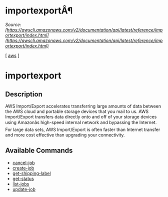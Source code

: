# importexportÂ¶

*Source: [https://awscli.amazonaws.com/v2/documentation/api/latest/reference/importexport/index.html](https://awscli.amazonaws.com/v2/documentation/api/latest/reference/importexport/index.html)*

[ [aws](https://awscli.amazonaws.com/v2/documentation/api/latest/reference/index.html#cli-aws) ]

# importexport

## Description

AWS Import/Export accelerates transferring large amounts of data between the AWS cloud and portable storage devices that you mail to us. AWS Import/Export transfers data directly onto and off of your storage devices using Amazonâs high-speed internal network and bypassing the Internet. For large data sets, AWS Import/Export is often faster than Internet transfer and more cost effective than upgrading your connectivity.

## Available Commands

- [cancel-job](https://awscli.amazonaws.com/v2/documentation/api/latest/reference/importexport/cancel-job.html)
- [create-job](https://awscli.amazonaws.com/v2/documentation/api/latest/reference/importexport/create-job.html)
- [get-shipping-label](https://awscli.amazonaws.com/v2/documentation/api/latest/reference/importexport/get-shipping-label.html)
- [get-status](https://awscli.amazonaws.com/v2/documentation/api/latest/reference/importexport/get-status.html)
- [list-jobs](https://awscli.amazonaws.com/v2/documentation/api/latest/reference/importexport/list-jobs.html)
- [update-job](https://awscli.amazonaws.com/v2/documentation/api/latest/reference/importexport/update-job.html)